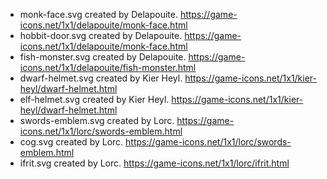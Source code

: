 * monk-face.svg created by Delapouite. https://game-icons.net/1x1/delapouite/monk-face.html
* hobbit-door.svg created by Delapouite. https://game-icons.net/1x1/delapouite/monk-face.html
* fish-monster.svg created by Delapouite. https://game-icons.net/1x1/delapouite/fish-monster.html
* dwarf-helmet.svg created by Kier Heyl. https://game-icons.net/1x1/kier-heyl/dwarf-helmet.html
* elf-helmet.svg created by Kier Heyl. https://game-icons.net/1x1/kier-heyl/dwarf-helmet.html
* swords-emblem.svg created by Lorc. https://game-icons.net/1x1/lorc/swords-emblem.html
* cog.svg created by Lorc. https://game-icons.net/1x1/lorc/swords-emblem.html
* ifrit.svg created by Lorc. https://game-icons.net/1x1/lorc/ifrit.html
